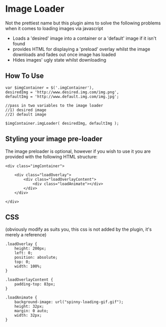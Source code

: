 Image Loader
============

Not the prettiest name but this plugin aims to solve the following problems when it comes to loading images via javascript

* Loads a 'desired' image into a container or a 'default' image if it isn't found
* provides HTML for displaying a 'preload' overlay whilst the image downloads and fades out once image has loaded
* Hides images' ugly state whilst downloading

How To Use
----------

    var $imgContainer = $('.imgContainer'),
    desiredImg = 'http://www.desired.img.com/img.png',
    defaultImg = 'http://www.default.img.com/img.jpg';
    
    //pass in two variables to the image loader
    //1) desired image
    //2) default image

    $imgContainer.imgLoader( desiredImg, defaultImg );

Styling your image pre-loader
-----------------------------

The image preloader is optional, however if you wish to use it you are provided with the following HTML structure:

    <div class="imgContainer">

        <div class="loadOverlay">
            <div class="loadOverlayContent">
                <div class="loadAnimate"></div>
            </div>
        </div>

    </div>

CSS
---

(obviously modify as suits you, this css is not added by the plugin, it's merely a reference)

    .loadOverlay {
        height: 200px;
        left: 0;
        position: absolute;
        top: 0;
        width: 100%;
    }

    .loadOverlayContent {
        padding-top: 83px;
    }

    .loadAnimate {
        background-image: url("spinny-loading-gif.gif");
        height: 32px;
        margin: 0 auto;
        width: 32px;
    }